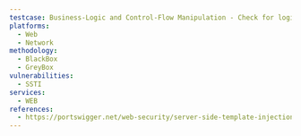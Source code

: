 ```yaml
---
testcase: Business-Logic and Control-Flow Manipulation - Check for logical template directives that can alter business flows (e.g., {{% if user.isAdmin %}}…{{% endif %}}). Web (HTTP/HTTPS) service
platforms: 
  - Web
  - Network
methodology: 
  - BlackBox
  - GreyBox
vulnerabilities:
  - SSTI
services:
  - WEB
references:
  - https://portswigger.net/web-security/server-side-template-injection
---
```


